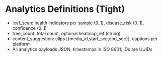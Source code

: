 # Analytics Definitions (Tight)

- leaf_scan: health indicators per sample (0..1), disease_risk (0..1), confidence (0..1)
- tree_count: total count, optional heatmap_ref (string)
- content_suggestion: clips [{media_id,start_sec,end_sec}], captions per platform
- All analytics payloads JSON; timestamps in ISO 8601; IDs are UUIDs
